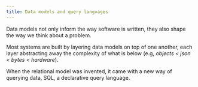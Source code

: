 ```yaml
---
title: Data models and query languages
---
```


Data models not only inform the way software is written, they also shape the way we think about a problem.

Most systems are built by layering data models on top of one another, each layer abstracting away the complexity of what is below (e.g, _objects < json < bytes < hardware_).

When the relational model was invented, it came with a new way of querying data, SQL, a declarative query language.